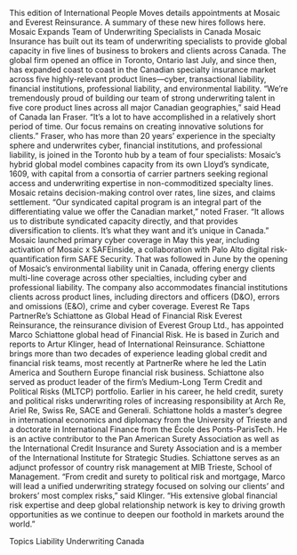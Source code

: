 This edition of International People Moves details appointments at Mosaic and Everest Reinsurance.
A summary of these new hires follows here.
Mosaic Expands Team of Underwriting Specialists in Canada
Mosaic Insurance has built out its team of underwriting specialists to provide global capacity in five lines of business to brokers and clients across Canada.
The global firm opened an office in Toronto, Ontario last July, and since then, has expanded coast to coast in the Canadian specialty insurance market across five highly-relevant product lines—cyber, transactional liability, financial institutions, professional liability, and environmental liability.
“We’re tremendously proud of building our team of strong underwriting talent in five core product lines across all major Canadian geographies,” said Head of Canada Ian Fraser. “It’s a lot to have accomplished in a relatively short period of time. Our focus remains on creating innovative solutions for clients.”
Fraser, who has more than 20 years’ experience in the specialty sphere and underwrites cyber, financial institutions, and professional liability, is joined in the Toronto hub by a team of four specialists:
Mosaic’s hybrid global model combines capacity from its own Lloyd’s syndicate, 1609, with capital from a consortia of carrier partners seeking regional access and underwriting expertise in non-commoditized specialty lines. Mosaic retains decision-making control over rates, line sizes, and claims settlement.
“Our syndicated capital program is an integral part of the differentiating value we offer the Canadian market,” noted Fraser. “It allows us to distribute syndicated capacity directly, and that provides diversification to clients. It’s what they want and it’s unique in Canada.”
Mosaic launched primary cyber coverage in May this year, including activation of Mosaic x SAFEinside, a collaboration with Palo Alto digital risk-quantification firm SAFE Security. That was followed in June by the opening of Mosaic’s environmental liability unit in Canada, offering energy clients multi-line coverage across other specialties, including cyber and professional liability.
The company also accommodates financial institutions clients across product lines, including directors and officers (D&O), errors and omissions (E&O), crime and cyber coverage.
Everest Re Taps PartnerRe’s Schiattone as Global Head of Financial Risk
Everest Reinsurance, the reinsurance division of Everest Group Ltd., has appointed Marco Schiattone global head of Financial Risk. He is based in Zurich and reports to Artur Klinger, head of International Reinsurance.
Schiattone brings more than two decades of experience leading global credit and financial risk teams, most recently at PartnerRe where he led the Latin America and Southern Europe financial risk business. Schiattone also served as product leader of the firm’s Medium-Long Term Credit and Political Risks (MLTCP) portfolio.
Earlier in his career, he held credit, surety and political risks underwriting roles of increasing responsibility at Arch Re, Ariel Re, Swiss Re, SACE and Generali. Schiattone holds a master’s degree in international economics and diplomacy from the University of Trieste and a doctorate in International Finance from the École des Ponts-ParisTech.
He is an active contributor to the Pan American Surety Association as well as the International Credit Insurance and Surety Association and is a member of the International Institute for Strategic Studies. Schiattone serves as an adjunct professor of country risk management at MIB Trieste, School of Management.
“From credit and surety to political risk and mortgage, Marco will lead a unified underwriting strategy focused on solving our clients’ and brokers’ most complex risks,” said Klinger. “His extensive global financial risk expertise and deep global relationship network is key to driving growth opportunities as we continue to deepen our foothold in markets around the world.”

Topics
Liability
Underwriting
Canada
